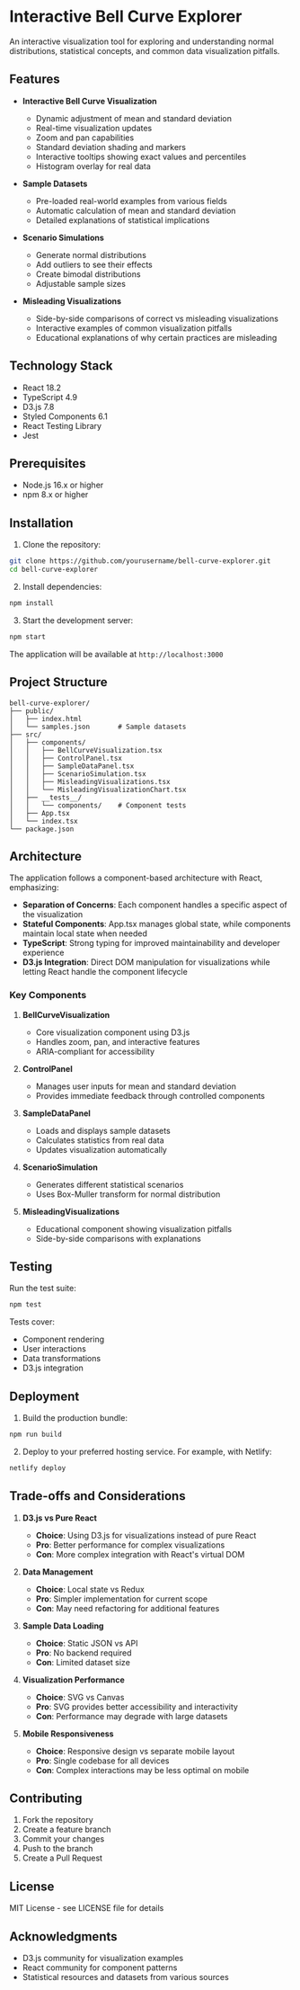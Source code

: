 # Interactive Bell Curve Explorer

An interactive visualization tool for exploring and understanding normal distributions, statistical concepts, and common data visualization pitfalls.

## Features

- **Interactive Bell Curve Visualization**
  - Dynamic adjustment of mean and standard deviation
  - Real-time visualization updates
  - Zoom and pan capabilities
  - Standard deviation shading and markers
  - Interactive tooltips showing exact values and percentiles
  - Histogram overlay for real data

- **Sample Datasets**
  - Pre-loaded real-world examples from various fields
  - Automatic calculation of mean and standard deviation
  - Detailed explanations of statistical implications

- **Scenario Simulations**
  - Generate normal distributions
  - Add outliers to see their effects
  - Create bimodal distributions
  - Adjustable sample sizes

- **Misleading Visualizations**
  - Side-by-side comparisons of correct vs misleading visualizations
  - Interactive examples of common visualization pitfalls
  - Educational explanations of why certain practices are misleading

## Technology Stack

- React 18.2
- TypeScript 4.9
- D3.js 7.8
- Styled Components 6.1
- React Testing Library
- Jest

## Prerequisites

- Node.js 16.x or higher
- npm 8.x or higher

## Installation

1. Clone the repository:
```bash
git clone https://github.com/yourusername/bell-curve-explorer.git
cd bell-curve-explorer
```

2. Install dependencies:
```bash
npm install
```

3. Start the development server:
```bash
npm start
```

The application will be available at `http://localhost:3000`

## Project Structure

```
bell-curve-explorer/
├── public/
│   ├── index.html
│   └── samples.json       # Sample datasets
├── src/
│   ├── components/
│   │   ├── BellCurveVisualization.tsx
│   │   ├── ControlPanel.tsx
│   │   ├── SampleDataPanel.tsx
│   │   ├── ScenarioSimulation.tsx
│   │   ├── MisleadingVisualizations.tsx
│   │   └── MisleadingVisualizationChart.tsx
│   ├── __tests__/
│   │   └── components/    # Component tests
│   ├── App.tsx
│   └── index.tsx
└── package.json
```

## Architecture

The application follows a component-based architecture with React, emphasizing:

- **Separation of Concerns**: Each component handles a specific aspect of the visualization
- **Stateful Components**: App.tsx manages global state, while components maintain local state when needed
- **TypeScript**: Strong typing for improved maintainability and developer experience
- **D3.js Integration**: Direct DOM manipulation for visualizations while letting React handle the component lifecycle

### Key Components

1. **BellCurveVisualization**
   - Core visualization component using D3.js
   - Handles zoom, pan, and interactive features
   - ARIA-compliant for accessibility

2. **ControlPanel**
   - Manages user inputs for mean and standard deviation
   - Provides immediate feedback through controlled components

3. **SampleDataPanel**
   - Loads and displays sample datasets
   - Calculates statistics from real data
   - Updates visualization automatically

4. **ScenarioSimulation**
   - Generates different statistical scenarios
   - Uses Box-Muller transform for normal distribution

5. **MisleadingVisualizations**
   - Educational component showing visualization pitfalls
   - Side-by-side comparisons with explanations

## Testing

Run the test suite:

```bash
npm test
```

Tests cover:
- Component rendering
- User interactions
- Data transformations
- D3.js integration

## Deployment

1. Build the production bundle:
```bash
npm run build
```

2. Deploy to your preferred hosting service. For example, with Netlify:
```bash
netlify deploy
```

## Trade-offs and Considerations

1. **D3.js vs Pure React**
   - **Choice**: Using D3.js for visualizations instead of pure React
   - **Pro**: Better performance for complex visualizations
   - **Con**: More complex integration with React's virtual DOM

2. **Data Management**
   - **Choice**: Local state vs Redux
   - **Pro**: Simpler implementation for current scope
   - **Con**: May need refactoring for additional features

3. **Sample Data Loading**
   - **Choice**: Static JSON vs API
   - **Pro**: No backend required
   - **Con**: Limited dataset size

4. **Visualization Performance**
   - **Choice**: SVG vs Canvas
   - **Pro**: SVG provides better accessibility and interactivity
   - **Con**: Performance may degrade with large datasets

5. **Mobile Responsiveness**
   - **Choice**: Responsive design vs separate mobile layout
   - **Pro**: Single codebase for all devices
   - **Con**: Complex interactions may be less optimal on mobile

## Contributing

1. Fork the repository
2. Create a feature branch
3. Commit your changes
4. Push to the branch
5. Create a Pull Request

## License

MIT License - see LICENSE file for details

## Acknowledgments

- D3.js community for visualization examples
- React community for component patterns
- Statistical resources and datasets from various sources
